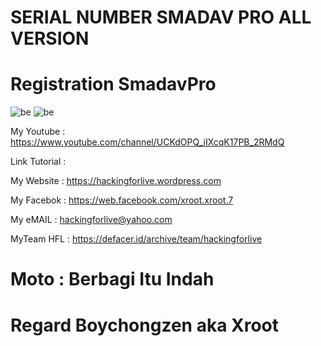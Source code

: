 # SERIAL NUMBER SMADAV PRO ALL VERSION

# Registration SmadavPro

![be](https://raw.githubuer/master/smadsercontent.com/boychongzen18/SmadavPro-SerialNumbavfree.jpg)
![be](https://raw.githubuer/master/smadsercontent.com/boychongzen18/SmadavPro-SerialNumbavpro.jpg)


My Youtube    : https://www.youtube.com/channel/UCKdOPQ_iIXcqK17PB_2RMdQ

Link Tutorial : 

My Website    : https://hackingforlive.wordpress.com

My Facebok    : https://web.facebook.com/xroot.xroot.7

My eMAIL      : hackingforlive@yahoo.com

MyTeam HFL    : https://defacer.id/archive/team/hackingforlive

# Moto : Berbagi Itu Indah

# Regard Boychongzen aka Xroot
